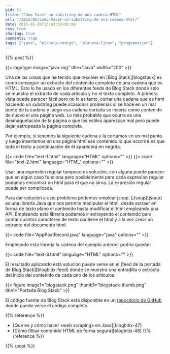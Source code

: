 ```yaml
---
pid: 61
title: "Cómo hacer un substring de una cadena HTML"
url: "/2015/01/como-hacer-un-substring-de-una-cadena-html/"
date: 2015-01-16T13:03:52+01:00
rss: true
sharing: true
comments: true
tags: ["java", "planeta-codigo", "planeta-linux", "programacion"]
---
```


{{% post %}}

{{< logotype image="java.svg" title="Java" width="200" >}}

Una de las cosas que he tenido que resolver en [Blog Stack][blogstack] es como conseguir un extracto del contenido completo de una cadena que es HTML. Esto lo he usado en los diferentes feeds de Blog Stack donde solo se muestra el extracto de cada artículo y no el texto completo. A primera vista puede parecer fácil pero no lo es tanto, cortar una cadena que es html haciendo un substring puede ocasionar problemas si se hace en un mal punto de la cadena y luego esa cadena cortada se inserta como contenido de nuevo el una página web. Lo más probable que ocurra es una desmaquetación de la página o que los estilos aparezcan mal pero puede dejar estropeada la página completa.

Por ejemplo, si tenemos la siguiente cadena y la cortamos en un mal punto y luego insertamos en una página html ese contenido lo que ocurrirá es que todo el texto a continuación de él aparecerá en negrita.

{{< code file="text-1.html" language="HTML" options="" >}}
{{< code file="text-2.html" language="HTML" options="" >}}

Usar una expresión regular tampoco es solución, con alguna puede parecer que en algún caso funciona pero posiblemente para cada expresión regular podamos encontrar un html para el que no sirva. La expresión regular puede ser complicada.

Para dar solución a este problema podemos emplear jsoup. [Jsoup][jsoup] es una librería Java que nos permite manipular el html, desde extraer en forma de texto plano el contenido hasta modificar el html empleando una API. Empleando esta librería podemos ir extrayendo el contenido para contar cuantos caracteres de texto contiene el html y a la vez crear un extracto del documento html.

{{< code file="AppPostRecord.java" language="java" options="" >}}

Empleando esta librería la cadena del ejemplo anterior podría quedar:

{{< code file="text-3.html" language="HTML" options="" >}}

El resultado aplicando está solución puede verse en el [feed de la portada de Blog Stack][blogbitix-feed] donde se muestra una entradilla o extracto del inicio del contenido de cada uno de los artículos.

<div class="media">
	{{< figure
    	image1="blogstack.png" thumb1="blogstack-thumb.png" title1="Portada Blog Stack" >}}
</div>

El código fuente de Blog Stack está disponible en un [repositorio de GitHub](https://github.com/picodotdev/blog-stack/tree/master) donde puede verse el código completo.

{{% reference %}}

* [Qué es y cómo hacer «web scraping» en Java][blogbitix-47]
* [Cómo filtrar contenido HTML de forma segura][blogbitix-48]
{{% /reference %}}

{{% /post %}}
